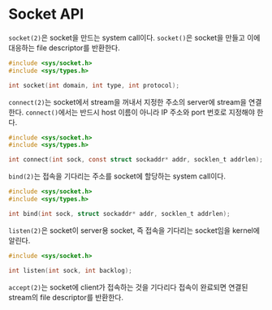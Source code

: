 # Socket API

`socket(2)`은 socket을 만드는 system call이다. `socket()`은 socket을 만들고 이에 대응하는 file descriptor를 반환한다.

```c
#include <sys/socket.h>
#include <sys/types.h>

int socket(int domain, int type, int protocol);
```

`connect(2)`는 socket에서 stream을 꺼내서 지정한 주소의 server에 stream을 연결한다. `connect()`에서는 반드시 host 이름이 아니라 IP 주소와 port 번호로 지정해야 한다.

```c
#include <sys/socket.h>
#include <sys/types.h>

int connect(int sock, const struct sockaddr* addr, socklen_t addrlen);
```

`bind(2)`는 접속을 기다리는 주소를 socket에 할당하는 system call이다.

```c
#include <sys/socket.h>
#include <sys/types.h>

int bind(int sock, struct sockaddr* addr, socklen_t addrlen);
```

`listen(2)`은 socket이 server용 socket, 즉 접속을 기다리는 socket임을 kernel에 알린다.

```c
#include <sys/socket.h>

int listen(int sock, int backlog);
```

`accept(2)`는 socket에 client가 접속하는 것을 기다리다 접속이 완료되면 연결된 stream의 file descriptor를 반환한다.

